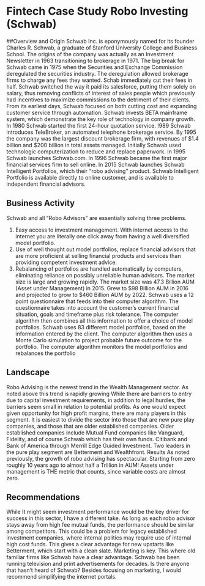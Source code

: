 # Fintech Case Study Robo Investing (Schwab)

##Overview and Origin
Schwab Inc. is eponymously named for its founder Charles R. Schwab, a graduate of Stanford University College and Business School.  The origins of the company was actually as an Investment Newsletter in 1963 transitioning to brokerage in 1971. The big break for Schwab came in 1975 when the Securities and Exchange Commission deregulated the securities industry. The deregulation allowed brokerage firms to charge any fees they wanted. Schab immediately cut their fees in half. Schwab switched the way it paid its salesforce, putting them solely on salary, thus removing conflicts of interest of sales people which previously had incentives to maximize commissions to the detriment of their clients.
From its earliest days, Schwab focused on both cutting cost and expanding customer service through automation. Schwab invests BETA mainframe system, which demonstrate the key role of technology in company growth. In 1980 Schwab started the first 24-hour quotation service. !989 Schwab introduces TeleBroker, an automated telephone brokerage service. By 1995 the company was the largest discount brokerage firm, with revenues of $1.4 billion and $200 billion in total assets managed. Initially Schwab used technologic computerization to reduce and replace paperwork. In 1995 Schwab launches Schwab.com.  In 1996 Schwab became the first major financial services firm to sell online.
In 2015 Schwab launches Schwab Intelligent Portfolios, which their “robo advising” product. Schwab Intelligent Portfolio is available directly to online customer, and is available to independent  financial advisors.

## Business Activity

Schwab and all “Robo Advisors” are essentially solving three problems. 
1.	Easy access to investment management. With internet access to the internet you are literally one click away from having a well diversified model portfolio.
2.	Use of well thought out model portfolios, replace financial advisors that are more proficient at selling financial products and services than providing competent investment advice.
3.	Rebalancing of portfolios are handled automatically by computers, eliminating reliance on possibly unreliable human advisors.
The market size is large and growing rapidly. The market size was 47.3 Billion  AUM (Asset under Management) in 2015. Grew to $98 Billion AUM in 2016 and projected to grow to $460 Billion AUM by 2022.
Schwab uses a 12 point questionnaire that feeds into their computer algorithm. The questionnaire takes into account the customer’s current financial situation,  goals and timeframe plus risk tolerance. The computer algorithm then combines all this information to offer a choice of model portfolios. Schwab uses 83 different model portfolios, based on the information entered by the client. The computer algorithm then uses a Monte Carlo simulation to project probable future outcome for the portfolio.
The computer algorithm monitors the model portfolios and rebalances the portfolio

## Landscape
Robo Advising is the newest trend in the Wealth Management sector. As noted above this trend is rapidly growing While there are barriers to entry due to capital investment requirements, in addition to legal hurdles, the barriers seem small in relation to potential profits. As one would expect given opportunity for high profit margins, there are many players in  this segment.
It is easiest to divide the sector into those that are new pure play companies, and those that are older established companies. Older established companies include Mutual Fund companies like Vanguard, Fidelity, and of course Schwab which has their own funds. Citibank and Bank of America through Merrill Edge Guided Investment. Two leaders in the pure play segment are Betterment and Wealthfront.
Results
As noted previously, the growth of robo advising has spectacular. Starting from zero roughly 10 years ago to almost half a Trillion in AUM! Assets under management is THE metric that counts, since variable costs are almost zero.

## Recommendations
While It might seem investment performance would be the key driver for success in this sector, I have a different take. As long as each robo advisor stays away from high fee mutual funds, the performance should be similar among competitors. This could be a problem for legacy established investment companies, where internal politics may require use of internal high cost funds. This gives a clear advantage for new upstarts like Betterment, which start with a clean slate. Marketing is key. This where old familiar firms like Schwab have a clear advantage. Schwab has been running television and print advertisements for decades. Is there anyone that hasn’t heard of Schwab? Besides focusing on marketing, I would recommend simplifying the internet portals. 



